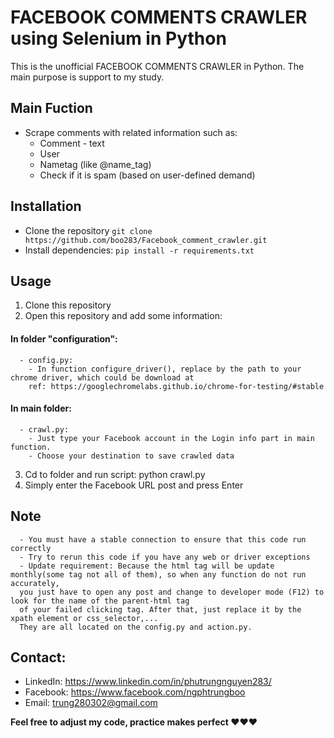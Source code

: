 # FACEBOOK COMMENTS CRAWLER using Selenium in Python

This is the unofficial FACEBOOK COMMENTS CRAWLER in Python. 
The main purpose is support to my study.

 ## Main Fuction 
- Scrape comments with related information such as: 
  - Comment - text 
  - User 
  - Nametag (like @name_tag) 
  - Check if it is spam (based on user-defined demand)  
  
## Installation
- Clone the repository
  ``` git clone https://github.com/boo283/Facebook_comment_crawler.git ```
- Install dependencies: 
 ``` pip install -r requirements.txt ```
 
 ## Usage
 1. Clone this repository 
 2. Open this repository and add some information: 
   #### In folder "configuration": 
      - config.py:
        - In function configure_driver(), replace by the path to your chrome driver, which could be download at
        ref: https://googlechromelabs.github.io/chrome-for-testing/#stable
   #### In main folder: 
      - crawl.py:  
        - Just type your Facebook account in the Login info part in main function. 
        - Choose your destination to save crawled data 
  3. Cd to folder and run script: python crawl.py
  4. Simply enter the Facebook URL post and press Enter
  ## Note
      - You must have a stable connection to ensure that this code run correctly  
      - Try to rerun this code if you have any web or driver exceptions 
      - Update requirement: Because the html tag will be update monthly(some tag not all of them), so when any function do not run accurately, 
      you just have to open any post and change to developer mode (F12) to look for the name of the parent-html tag 
      of your failed clicking tag. After that, just replace it by the xpath element or css_selector,... 
      They are all located on the config.py and action.py. 

  ## Contact:    
  - LinkedIn: https://www.linkedin.com/in/phutrungnguyen283/ 
  - Facebook: https://www.facebook.com/ngphtrungboo 
  - Email: trung280302@gmail.com 
  
<strong> Feel free to adjust my code, practice makes perfect ❤️❤️❤️ <strong>
